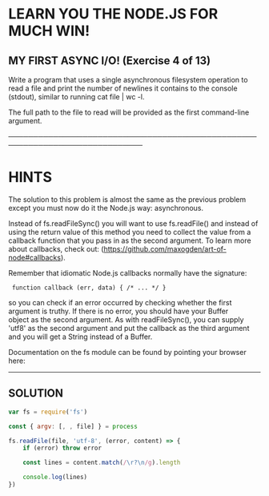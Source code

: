 # LEARN YOU THE NODE.JS FOR MUCH WIN!

 ## MY FIRST ASYNC I/O! (Exercise 4 of 13)

  Write a program that uses a single asynchronous filesystem operation to
  read a file and print the number of newlines it contains to the console
  (stdout), similar to running cat file | wc -l.

  The full path to the file to read will be provided as the first
  command-line argument.

 ─────────────────────────────────────────────────────────────────────────────

 # HINTS

  The solution to this problem is almost the same as the previous problem
  except you must now do it the Node.js way: asynchronous.

  Instead of fs.readFileSync() you will want to use fs.readFile() and
  instead of using the return value of this method you need to collect the
  value from a callback function that you pass in as the second argument. To
  learn more about callbacks, check out:
  (https://github.com/maxogden/art-of-node#callbacks).

  Remember that idiomatic Node.js callbacks normally have the signature:

     function callback (err, data) { /* ... */ }

  so you can check if an error occurred by checking whether the first
  argument is truthy. If there is no error, you should have your Buffer  
  object as the second argument. As with readFileSync(), you can supply
  'utf8' as the second argument and put the callback as the third argument
  and you will get a String instead of a Buffer.

  Documentation on the fs module can be found by pointing your browser here:
  

___________________________________________________________________

## SOLUTION

```js
var fs = require('fs')

const { argv: [, , file] } = process

fs.readFile(file, 'utf-8', (error, content) => {
    if (error) throw error

    const lines = content.match(/\r?\n/g).length

    console.log(lines)
})

```